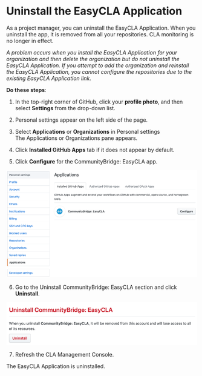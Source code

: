 # Uninstall the EasyCLA Application

As a project manager, you can uninstall the EasyCLA Application. When you uninstall the app, it is removed from all your repositories. CLA monitoring is no longer in effect.

_A problem occurs when you install the EasyCLA Application for your organization and then delete the organization but do not uninstall the EasyCLA Application. If you attempt to add the organization and reinstall the EasyCLA Application, you cannot configure the repositories due to the existing EasyCLA Application link._

**Do these steps**:

1. In the top-right corner of GitHub, click your **profile photo**, and then select **Settings** from the drop-down list.

2. Personal settings appear on the left side of the page.

3. Select **Applications** or **Organizations** in Personal settings  
The Applications or Organizations pane appears.

4. Click **Installed GitHub Apps** tab if it does not appear by default.

5. Click **Configure** for the CommunityBridge: EasyCLA app.

![CLA Uninstall the EasyCLA App](../../.gitbook/assets/cla-uninstall-the-easycla-app.png)

6. Go to the Uninstall CommunityBridge: EasyCLA section and click **Uninstall**.

![CLA Uninstall the EasyCLA app button](../../.gitbook/assets/cla-uninstall-the-easycla-app-button.png)

7. Refresh the CLA Management Console.

The EasyCLA Application is uninstalled.

